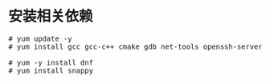 # 安装相关依赖

<pre>
# yum update -y 
# yum install gcc gcc-c++ cmake gdb net-tools openssh-server git wget patch ncurses-devel bison python3 rpm-build libaio-devel -y

# yum -y install dnf 
# yum install snappy
</pre> 